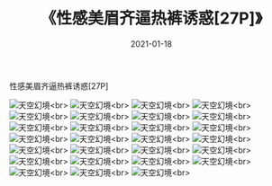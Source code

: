 ﻿---
layout: post
title: 《性感美眉齐逼热裤诱惑[27P]》
date: 2021-01-18
img: http://photo.orgx.cf/性感/2021/性感美眉齐逼热裤诱惑[27P]/000.jpg
tags: [美女,性感,泳衣]
---

性感美眉齐逼热裤诱惑[27P]



![天空幻境](http://photo.orgx.cf/性感/2021/性感美眉齐逼热裤诱惑[27P]/001.jpg''天空幻境'')<br>
![天空幻境](http://photo.orgx.cf/性感/2021/性感美眉齐逼热裤诱惑[27P]/002.jpg''天空幻境'')<br>
![天空幻境](http://photo.orgx.cf/性感/2021/性感美眉齐逼热裤诱惑[27P]/003.jpg''天空幻境'')<br>
![天空幻境](http://photo.orgx.cf/性感/2021/性感美眉齐逼热裤诱惑[27P]/004.jpg''天空幻境'')<br>
![天空幻境](http://photo.orgx.cf/性感/2021/性感美眉齐逼热裤诱惑[27P]/005.jpg''天空幻境'')<br>
![天空幻境](http://photo.orgx.cf/性感/2021/性感美眉齐逼热裤诱惑[27P]/006.jpg''天空幻境'')<br>
![天空幻境](http://photo.orgx.cf/性感/2021/性感美眉齐逼热裤诱惑[27P]/007.jpg''天空幻境'')<br>
![天空幻境](http://photo.orgx.cf/性感/2021/性感美眉齐逼热裤诱惑[27P]/008.jpg''天空幻境'')<br>
![天空幻境](http://photo.orgx.cf/性感/2021/性感美眉齐逼热裤诱惑[27P]/009.jpg''天空幻境'')<br>
![天空幻境](http://photo.orgx.cf/性感/2021/性感美眉齐逼热裤诱惑[27P]/010.jpg''天空幻境'')<br>
![天空幻境](http://photo.orgx.cf/性感/2021/性感美眉齐逼热裤诱惑[27P]/011.jpg''天空幻境'')<br>
![天空幻境](http://photo.orgx.cf/性感/2021/性感美眉齐逼热裤诱惑[27P]/012.jpg''天空幻境'')<br>
![天空幻境](http://photo.orgx.cf/性感/2021/性感美眉齐逼热裤诱惑[27P]/013.jpg''天空幻境'')<br>
![天空幻境](http://photo.orgx.cf/性感/2021/性感美眉齐逼热裤诱惑[27P]/014.jpg''天空幻境'')<br>
![天空幻境](http://photo.orgx.cf/性感/2021/性感美眉齐逼热裤诱惑[27P]/015.jpg''天空幻境'')<br>
![天空幻境](http://photo.orgx.cf/性感/2021/性感美眉齐逼热裤诱惑[27P]/016.jpg''天空幻境'')<br>
![天空幻境](http://photo.orgx.cf/性感/2021/性感美眉齐逼热裤诱惑[27P]/017.jpg''天空幻境'')<br>
![天空幻境](http://photo.orgx.cf/性感/2021/性感美眉齐逼热裤诱惑[27P]/018.jpg''天空幻境'')<br>
![天空幻境](http://photo.orgx.cf/性感/2021/性感美眉齐逼热裤诱惑[27P]/019.jpg''天空幻境'')<br>
![天空幻境](http://photo.orgx.cf/性感/2021/性感美眉齐逼热裤诱惑[27P]/020.jpg''天空幻境'')<br>
![天空幻境](http://photo.orgx.cf/性感/2021/性感美眉齐逼热裤诱惑[27P]/021.jpg''天空幻境'')<br>
![天空幻境](http://photo.orgx.cf/性感/2021/性感美眉齐逼热裤诱惑[27P]/022.jpg''天空幻境'')<br>
![天空幻境](http://photo.orgx.cf/性感/2021/性感美眉齐逼热裤诱惑[27P]/023.jpg''天空幻境'')<br>
![天空幻境](http://photo.orgx.cf/性感/2021/性感美眉齐逼热裤诱惑[27P]/024.jpg''天空幻境'')<br>
![天空幻境](http://photo.orgx.cf/性感/2021/性感美眉齐逼热裤诱惑[27P]/025.jpg''天空幻境'')<br>
![天空幻境](http://photo.orgx.cf/性感/2021/性感美眉齐逼热裤诱惑[27P]/026.jpg''天空幻境'')<br>
![天空幻境](http://photo.orgx.cf/性感/2021/性感美眉齐逼热裤诱惑[27P]/027.jpg''天空幻境'')<br>